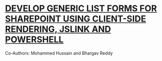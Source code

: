 # [DEVELOP GENERIC LIST FORMS FOR SHAREPOINT USING CLIENT-SIDE RENDERING, JSLINK AND POWERSHELL](https://github.com/mhdhussainmi/CSRListForm/files/7153337/Whitepaper-CSR.pdf)
Co-Authors: Mohammed Hussain and Bhargav Reddy

